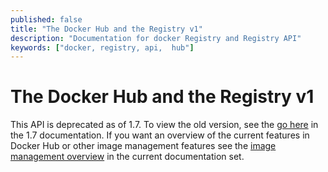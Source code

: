 ```yaml
---
published: false
title: "The Docker Hub and the Registry v1"
description: "Documentation for docker Registry and Registry API"
keywords: ["docker, registry, api,  hub"]
---
```


<!-- This file is maintained within the docker/docker Github
     repository at https://github.com/docker/docker/. Make all
     pull requests against that repo. If you see this file in
     another repository, consider it read-only there, as it will
     periodically be overwritten by the definitive file. Pull
     requests which include edits to this file in other repositories
     will be rejected.
-->

# The Docker Hub and the Registry v1

This API is deprecated as of 1.7. To view the old version, see the [go
here](https://docs.docker.com/v1.7/docker/reference/api/hub_registry_spec/) in
the 1.7 documentation. If you want an overview of the current features in
Docker Hub or other image management features see the [image management
overview](https://docs.docker.com/engine/userguide/eng-image/image_management/) in the current documentation set.
